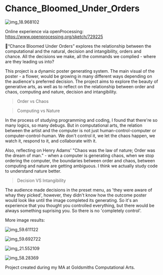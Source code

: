# Chance_Bloomed_Under_Orders

![img_18.968102](img_18.968102.png)

Online experience via openProcessing: https://www.openprocessing.org/sketch/729225

🌺“Chance Bloomed Under Orders” explores the relationship between the computational and the natural, decision and intangibility, orders and chance. All the decisions we make, all the commands we complied - where are they leading us into?

This project is a dynamic poster generating system.
The main visual of the poster - a flower, would be growing in many different ways depending on the audience's preferred decision. The project aims to explore the beauty of generative arts, as well as to reflect on the relationship between order and chaos, computing and nature, decision and intangibility.
 
> Order vs Chaos

> Computing vs Nature
 
In the process of studying programming and coding, I found that there're so many logics, so many debugs. But in computational arts, the relation between the artist and the computer is not just human-control-computer or computer-control-human. We don't control it, we let the chaos happen, we watch it, respond to it, and collaborate with it.
 
Also, reflecting on Henry Adams' "Chaos was the law of nature; Order was the dream of man." - when a computer is generating chaos, when we stop ordering the computer, the boundaries between order and chaos, between computing and nature are getting ambiguous. I think we actually study code to understand nature better.
 
> Decision VS Intangibility
 
The audience made decisions in the preset menu, as 'they were aware of whay they picked', however, they didn't know how the outcome poster would look like until the image completed its generating. So it's an experience that you thought you controlled everything, but there would be always something suprising you. So there is no 'completely control'.

More image results:

![img_59.611122](img_59.611122.png)

![img_59.692722](img_59.692722.png)

![img_21.552109](img_21.552109.png)

![img_58.28369](img_58.28369.png)

Project created during my MA at Goldsmiths Computational Arts.
